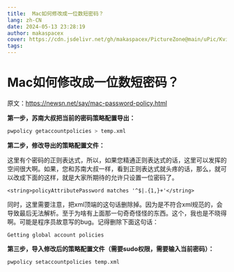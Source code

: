 ```yaml
---
title:  Mac如何修改成一位数短密码？
lang: zh-CN
date: 2024-05-13 23:28:19
author: makaspacex
cover: https://cdn.jsdelivr.net/gh/makaspacex/PictureZone@main/uPic/Kvihfm.png
tags:
---
```


#   Mac如何修改成一位数短密码？

原文：https://newsn.net/say/mac-password-policy.html

**第一步，苏南大叔把当前的密码策略配置导出：**
```bash
pwpolicy getaccountpolicies > temp.xml
```


**第二步，修改导出的策略配置文件：**

这里有个密码的正则表达式，所以，如果您精通正则表达式的话，这里可以发挥的空间很大啊。如果，您和苏南大叔一样，看到正则表达式就头疼的话，那么，就可以改成下面的这样，就是大家所期待的允许只设置一位密码了。
```
<string>policyAttributePassword matches '^$|.{1,}+'</string>
```

同时，这里需要注意，把xml顶端的这句话删除掉。因为是不符合xml规范的，会导致最后无法解析。至于为啥有上面那一句奇奇怪怪的东西。这个，我也是不晓得啊。可能是程序员故意写的bug。记得删除下面这句话：
```
Getting global account policies
```

**第三步，导入修改后的策略配置文件（需要sudo权限，需要输入当前密码）：**
```bash
pwpolicy setaccountpolicies temp.xml
```